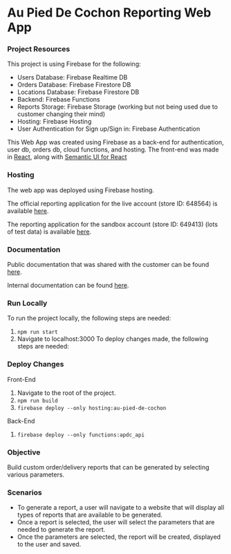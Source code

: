 # Au Pied De Cochon Reporting Web App

### Project Resources

This project is using Firebase for the following:
- Users Database: Firebase Realtime DB
- Orders Database: Firebase Firestore DB
- Locations Database: Firebase Firestore DB
- Backend: Firebase Functions
- Reports Storage: Firebase Storage (working but not being used due to customer changing their mind)
- Hosting: Firebase Hosting
- User Authentication for Sign up/Sign in: Firebase Authentication

This Web App was created using Firebase as a back-end for authentication, user db, orders db, cloud functions, and hosting. The front-end was made in [React](https://reactjs.org/), along with [Semantic UI for React](https://react.semantic-ui.com/)

### Hosting

The web app was deployed using Firebase hosting.

The official reporting application for the live account (store ID: 648564) is available [here](https://au-pied-de-cochon.web.app/).

The reporting application for the sandbox account (store ID: 649413) (lots of test data) is available [here](https://ls-strategic-apis.web.app/).

### Documentation

Public documentation that was shared with the customer can be found [here](https://docs.google.com/document/d/17zrPIYwdgGASc8qpmKXxsTRKmZQr5n6aQxYrBcooDxY/edit?usp=sharing).

Internal documentation can be found [here](https://docs.google.com/document/d/183P8aQX4IN49a6kn74GqT35Yyzi8bQklcTWX4UC9d2g/edit?usp=sharing).

### Run Locally
To run the project locally, the following steps are needed:

1. ```npm run start```
2. Navigate to localhost:3000
To deploy changes made, the following steps are needed:

### Deploy Changes

Front-End

1. Navigate to the root of the project.
2. ```npm run build```
3. ```firebase deploy --only hosting:au-pied-de-cochon```

Back-End

1.  ```firebase deploy --only functions:apdc_api```

### Objective

Build custom order/delivery reports that can be generated by selecting various parameters.

### Scenarios

- To generate a report, a user will navigate to a website that will display all types of reports that are available to be generated.
- Once a report is selected, the user will select the parameters that are needed to generate the report.
- Once the parameters are selected, the report will be created, displayed to the user and saved.
